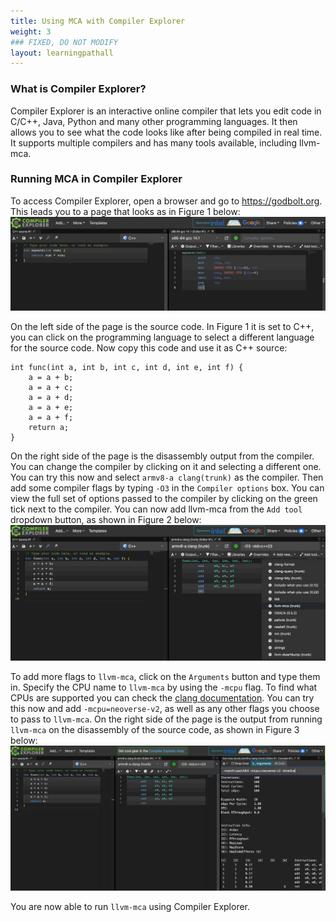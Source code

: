 ```yaml
---
title: Using MCA with Compiler Explorer
weight: 3
### FIXED, DO NOT MODIFY
layout: learningpathall
---
```


### What is Compiler Explorer?
Compiler Explorer is an interactive online compiler that lets you edit code in C/C++, Java, Python and many other programming languages. It then allows you to see what the code looks like after being compiled in real time. It supports multiple compilers and has many tools available, including llvm-mca.

### Running MCA in Compiler Explorer
To access Compiler Explorer, open a browser and go to https://godbolt.org. This leads you to a page that looks as in Figure 1 below:
![godbolt open alt-text#center](open.png "Figure 1. Compiler Explorer")

On the left side of the page is the source code. In Figure 1 it is set to C++, you can click on the programming language to select a different language for the source code. Now copy this code and use it as C++ source:
```
int func(int a, int b, int c, int d, int e, int f) {
    a = a + b;
    a = a + c;
    a = a + d;
    a = a + e;
    a = a + f;
    return a;
}
```

On the right side of the page is the disassembly output from the compiler. You can change the compiler by clicking on it and selecting a different one. You can try this now and select `armv8-a clang(trunk)` as the compiler. Then add some compiler flags by typing `-O3` in the `Compiler options` box. You can view the full set of options passed to the compiler by clicking on the green tick next to the compiler. You can now add llvm-mca from the `Add tool` dropdown button, as shown in Figure 2 below:
![tool mca alt-text#center](tool-mca.png "Figure 2. Assembly in Compiler Explorer")

To add more flags to `llvm-mca`, click on the `Arguments` button and type them in. Specify the CPU name to `llvm-mca` by using the `-mcpu` flag. To find what CPUs are supported you can check the [clang documentation](https://clang.llvm.org/docs/CommandGuide/clang.html#cmdoption-print-supported-cpus). You can try this now and add `-mcpu=neoverse-v2`, as well as any other flags you choose to pass to `llvm-mca`. On the right side of the page is the output from running `llvm-mca` on the disassembly of the source code, as shown in Figure 3 below:
![argument mca alt-text#center](mca-arguments.png "Figure 3. MCA in Compiler Explorer")

You are now able to run `llvm-mca` using Compiler Explorer.